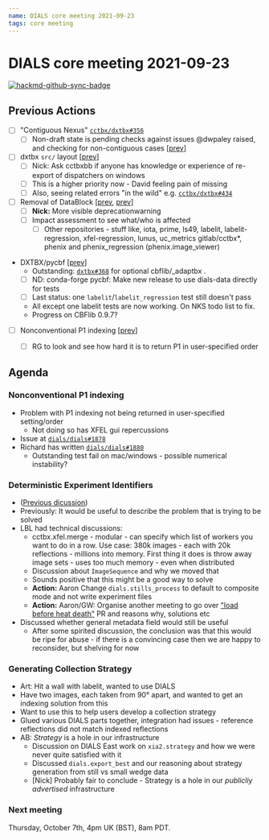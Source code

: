 ```yaml
---
name: DIALS core meeting 2021-09-23
tags: core meeting
---
```


# DIALS core meeting 2021-09-23

[![hackmd-github-sync-badge](https://hackmd.io/3VrcuKsBQ4aL7P3pFXDsMQ/badge)](https://hackmd.io/3VrcuKsBQ4aL7P3pFXDsMQ)


## Previous Actions

- [ ] "Contiguous Nexus" [`cctbx/dxtbx#356`](https://github.com/cctbx/dxtbx/pull/356)
    - [ ] Non-draft state is pending checks against issues @dwpaley raised, and checking for non-contiguous cases [[prev](https://dials.github.io/kb/core/20210715#contiguous-nexus-pr)]
- [ ] dxtbx `src/` layout [[prev](https://dials.github.io/kb/core/20210715#src-layout-for-dxtbx)]
    - [ ] Nick: Ask cctbxbb if anyone has knowledge or experience of re-export of dispatchers on windows
    - [ ] This is a higher priority now - David feeling pain of missing
    - [ ] Also, seeing related errors "in the wild" e.g. [`cctbx/dxtbx#434`](https://github.com/cctbx/dxtbx/pull/434)
- [ ] Removal of DataBlock [[prev](https://dials.github.io/kb/core/20210909#datablock), [prev](https://dials.github.io/kb/core/20210826#removal-of-datablock)]
    - [ ] **Nick:** More visible deprecationwarning
    - [ ] Impact assessment to see what/who is affected
        - [ ] Other repositories - stuff like, iota, prime, ls49, labelit, labelit-regression, xfel-regression, lunus, uc_metrics gitlab/cctbx*, phenix and phenix_regression (phenix.image_viewer)
- DXTBX/pycbf [[prev](https://dials.github.io/kb/core/20210826#cbflib-conda-forge-packagepycbf)]
    - Outstanding: [`dxtbx#368`](https://github.com/cctbx/dxtbx/pull/368) for optional cbflib/_adaptbx .
    * [ ] ND: conda-forge pycbf: Make new release to use dials-data directly for tests
    * [ ] Last status: one `labelit`/`labelit_regression` test still doesn't pass
    * All except one labelit tests are now working. On NKS todo list to fix.
    * Progress on CBFlib 0.9.7?
- [ ] Nonconventional P1 indexing [[prev](https://dials.github.io/kb/core/20210909#nonconventional-p1-indexing)]
    - [ ] RG to look and see how hard it is to return P1 in user-specified order


## Agenda

### Nonconventional P1 indexing
- Problem with P1 indexing not being returned in user-specified setting/order
    - Not doing so has XFEL gui repercussions
- Issue at [`dials/dials#1878`](https://github.com/dials/dials/issues/1878)
- Richard has written [`dials/dials#1880`](https://github.com/dials/dials/pull/1880)
    - Outstanding test fail on mac/windows - possible numerical instability?


### Deterministic Experiment Identifiers

- ([Previous dicussion](https://dials.github.io/kb/core/20210909#deterministic-experiment-identifiers))
- Previously: It would be useful to describe the problem that is trying to be solved
- LBL had technical discussions:
    - cctbx.xfel.merge - modular - can specify which list of workers you want to do in a row. Use case: 380k images - each with 20k reflections - millions into memory. First thing it does is throw away image sets - uses too much memory - even when distributed
    - Discussion about `ImageSequence` and why we moved that
    - Sounds positive that this might be a good way to solve
    - **Action:** Aaron Change `dials.stills_process` to default to composite mode and not write experiment files
    - **Action:** Aaron/GW: Organise another meeting to go over ["load before heat death"](https://github.com/cctbx/dxtbx/pull/118) PR and reasons why, solutions etc
- Discussed whether general metadata field would still be useful
    - After some spirited discussion, the conclusion was that this would be ripe for abuse - if there is a convincing case then we are happy to reconsider, but shelving for now

### Generating Collection Strategy

- Art: Hit a wall with labelit, wanted to use DIALS
- Have two images, each taken from 90° apart, and wanted to get an indexing solution from this
- Want to use this to help users develop a collection strategy
- Glued various DIALS parts together, integration had issues - reference reflections did not match indexed reflections
- AB: _Strategy_ is a hole in our infrastructure
    - Discussion on DIALS East work on `xia2.strategy` and how we were never quite satisfied with it
    - Discussed `dials.export_best` and our reasoning about strategy generation from still vs small wedge data
    - [Nick] Probably fair to conclude - Strategy is a hole in our _publicliy advertised_ infrastructure


### Next meeting
Thursday, October 7th, 4pm UK (BST), 8am PDT.

